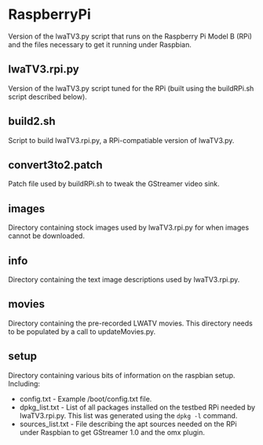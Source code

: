 RaspberryPi
===========
Version of the lwaTV3.py script that runs on the Raspberry Pi Model B (RPi)
and the files necessary to get it running under Raspbian.

lwaTV3.rpi.py
-------------
Version of the lwaTV3.py script tuned for the RPi (built using the 
buildRPi.sh script described below).

build2.sh
---------
Script to build lwaTV3.rpi.py, a RPi-compatiable version of lwaTV3.py.

convert3to2.patch
-----------------
Patch file used by buildRPi.sh to tweak the GStreamer video sink.

images
------
Directory containing stock images used by lwaTV3.rpi.py for when images cannot 
be downloaded.

info
----
Directory containing the text image descriptions used by lwaTV3.rpi.py.

movies
------
Directory containing the pre-recorded LWATV movies.  This directory needs
to be populated by a call to updateMovies.py.

setup
-----
Directory containing various bits of information on the raspbian setup.
Including:
  * config.txt - Example /boot/config.txt file.
  * dpkg_list.txt -  List of all packages installed on the testbed RPi needed by 
                     lwaTV3.rpi.py.  This list was generated using the `dpkg -l` 
                     command.
  * sources_list.txt - File describing the apt sources needed on the RPi under 
                       Raspbian to get GStreamer 1.0 and the omx plugin.

